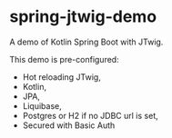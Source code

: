 # spring-jtwig-demo

A demo of Kotlin Spring Boot with JTwig.

This demo is pre-configured:
- Hot reloading JTwig,
- Kotlin,
- JPA,
- Liquibase,
- Postgres or H2 if no JDBC url is set,
- Secured with Basic Auth

